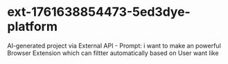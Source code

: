 # ext-1761638854473-5ed3dye-platform
AI-generated project via External API - Prompt: i want to make an powerful Browser Extension which can filtter automatically based on User want like
